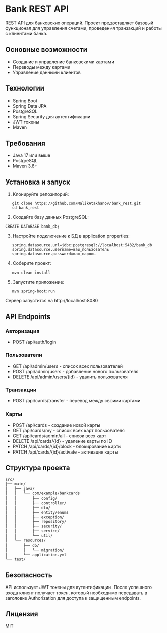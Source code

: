 # Bank REST API

REST API для банковских операций. Проект предоставляет базовый функционал для управления счетами, проведения транзакций и работы с клиентами банка.

## Основные возможности

- Создание и управление банковскими картами
- Переводы между картами
- Управление данными клиентов

## Технологии

- Spring Boot
- Spring Data JPA
- PostgreSQL
- Spring Security для аутентификации
- JWT токены
- Maven

## Требования

- Java 17 или выше
- PostgreSQL
- Maven 3.6+

## Установка и запуск

1. Клонируйте репозиторий:
```
   git clone https://github.com/MalikAtakhanov/bank_rest.git
   cd bank_rest
```
2. Создайте базу данных PostgreSQL:
```
CREATE DATABASE bank_db;
```
3. Настройте подключение к БД в application.properties:
```
   spring.datasource.url=jdbc:postgresql://localhost:5432/bank_db
   spring.datasource.username=ваш_пользователь
   spring.datasource.password=ваш_пароль
```

4. Соберите проект:
```
   mvn clean install
```
5. Запустите приложение:
```
   mvn spring-boot:run
```
Сервер запустится на http://localhost:8080

## API Endpoints

### Авторизация
- POST /api/auth/login

### Пользователи
- GET /api/admin/users - список всех пользователей
- POST /api/admin/users - добавление нового пользователя
- DELETE /api/admin/users/{id} - удалить пользователя

### Транзакции
- POST /api/cards/transfer - перевод между своими картами
### Карты
- POST /api/cards - создание новой карты
- GET /api/cards/my - список всех карт пользователя
- GET /api/cards/admin/all - список всех карт
- DELETE /api/cards/{id} - удаление карты по ID
- PATCH /api/cards/{id}/block - блокирование карты
- PATCH /api/cards/{id}/activate - активация карты

## Структура проекта
```bash
src/
├── main/
│   ├── java/
│   │   └── com/example/bankcards
│   │       ├── config/
│   │       ├── controller/
│   │       ├── dto/
│   │       ├── entity/enums
│   │       ├── exception/
│   │       ├── repository/
│   │       ├── security/
│   │       ├── service/
│   │       └── util/
│   └── resources/
│       ├── db/
│       │   └── migration/
│       └── application.yml
└── test/
```


## Безопасность

API использует JWT токены для аутентификации. После успешного входа клиент получает токен, который необходимо передавать в заголовке Authorization для доступа к защищенным endpoints.

## Лицензия

MIT